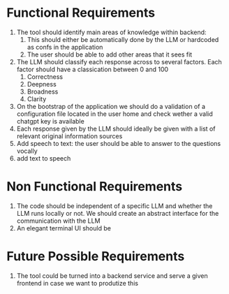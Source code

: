 # Functional Requirements

1. The tool should identify main areas of knowledge within backend:
   1. This should either be automatically done by the LLM or hardcoded as confs in the application
   2. The user should be able to add other areas that it sees fit
2. The LLM should classify each response across to several factors. Each factor should have a classication between 0 and 100
   1. Correctness
   2. Deepness
   3. Broadness
   4. Clarity
3. On the bootstrap of the application we should do a validation of a configuration file located in the user home and check wether a valid chatgpt key is available
4. Each response given by the LLM should ideally be given with a list of relevant original information sources
5. Add speech to text: the user should be able to answer to the questions vocally
6. add text to speech

# Non Functional Requirements

1. The code should be independent of a specific LLM and whether the LLM runs locally or not. We should create an abstract interface for the communication with the LLM
2. An elegant terminal UI should be

# Future Possible Requirements

1. The tool could be turned into a backend service and serve a given frontend in case we want to produtize this